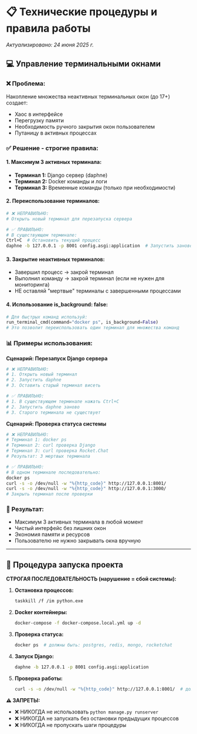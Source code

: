 # 📋 Технические процедуры и правила работы

*Актуализировано: 24 июня 2025 г.*

## 💻 Управление терминальными окнами

### ❌ Проблема:
Накопление множества неактивных терминальных окон (до 17+) создает:
- Хаос в интерфейсе
- Перегрузку памяти
- Необходимость ручного закрытия окон пользователем
- Путаницу в активных процессах

### ✅ Решение - строгие правила:

#### 1. **Максимум 3 активных терминала:**
- **Терминал 1:** Django сервер (daphne)
- **Терминал 2:** Docker команды и логи  
- **Терминал 3:** Временные команды (только при необходимости)

#### 2. **Переиспользование терминалов:**
```bash
# ❌ НЕПРАВИЛЬНО:
# Открыть новый терминал для перезапуска сервера

# ✅ ПРАВИЛЬНО:
# В существующем терминале:
Ctrl+C  # Остановить текущий процесс
daphne -b 127.0.0.1 -p 8001 config.asgi:application  # Запустить заново
```

#### 3. **Закрытие неактивных терминалов:**
- Завершил процесс → закрой терминал
- Выполнил команду → закрой терминал (если не нужен для мониторинга)
- НЕ оставляй "мертвые" терминалы с завершенными процессами

#### 4. **Использование is_background: false:**
```python
# Для быстрых команд используй:
run_terminal_cmd(command="docker ps", is_background=False)
# Это позволит переиспользовать один терминал для множества команд
```

### 📊 Примеры использования:

**Сценарий: Перезапуск Django сервера**
```bash
# ❌ НЕПРАВИЛЬНО:
# 1. Открыть новый терминал
# 2. Запустить daphne
# 3. Оставить старый терминал висеть

# ✅ ПРАВИЛЬНО:
# 1. В существующем терминале нажать Ctrl+C
# 2. Запустить daphne заново
# 3. Старого терминала не существует
```

**Сценарий: Проверка статуса системы**
```bash
# ❌ НЕПРАВИЛЬНО:
# Терминал 1: docker ps
# Терминал 2: curl проверка Django
# Терминал 3: curl проверка Rocket.Chat
# Результат: 3 мертвых терминала

# ✅ ПРАВИЛЬНО:
# В одном терминале последовательно:
docker ps
curl -s -o /dev/null -w "%{http_code}" http://127.0.0.1:8001/
curl -s -o /dev/null -w "%{http_code}" http://127.0.0.1:3000/
# Закрыть терминал после проверки
```

### 🎯 Результат:
- Максимум 3 активных терминала в любой момент
- Чистый интерфейс без лишних окон
- Экономия памяти и ресурсов
- Пользователю не нужно закрывать окна вручную

---

## 🚀 Процедура запуска проекта

**СТРОГАЯ ПОСЛЕДОВАТЕЛЬНОСТЬ (нарушение = сбой системы):**

1. **Остановка процессов:**
   ```bash
   taskkill /f /im python.exe
   ```

2. **Docker контейнеры:**
   ```bash
   docker-compose -f docker-compose.local.yml up -d
   ```

3. **Проверка статуса:**
   ```bash
   docker ps  # должны быть: postgres, redis, mongo, rocketchat
   ```

4. **Запуск Django:**
   ```bash
   daphne -b 127.0.0.1 -p 8001 config.asgi:application
   ```

5. **Проверка работы:**
   ```bash
   curl -s -o /dev/null -w "%{http_code}" http://127.0.0.1:8001/  # должно быть 200
   ```

**⚠️ ЗАПРЕТЫ:**
- ❌ НИКОГДА не использовать `python manage.py runserver`
- ❌ НИКОГДА не запускать без остановки предыдущих процессов
- ❌ НИКОГДА не пропускать шаги процедуры 
